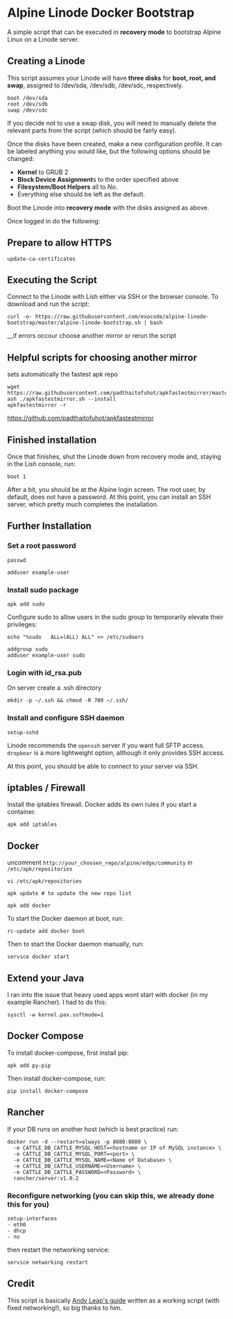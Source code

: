 # Alpine Linode Docker Bootstrap

A simple script that can be executed in __recovery mode__ to bootstrap Alpine Linux on a Linode server.

## Creating a Linode

This script assumes your Linode will have __three disks__ for __boot, root, and swap__, assigned to /dev/sda, /dev/sdb, /dev/sdc, respectively. 

    boot /dev/sda
    root /dev/sdb
    swap /dev/sdc

If you decide not to use a swap disk, you will need to manually delete the relevant parts from the script (which should be fairly easy).

Once the disks have been created, make a new configuration profile. It can be labeled anything you would like, but the following options should be changed: 

- **Kernel** to GRUB 2
- **Block Device Assignment**s to the order specified above
- **Filesystem/Boot Helpers** all to *No*. 
- Everything else should be left as the default. 

Boot the Linode into __recovery mode__ with the disks assigned as above.

Once logged in do the following:

## Prepare to allow HTTPS
    	
    update-ca-certificates

## Executing the Script

Connect to the Linode with Lish either via SSH or the browser console. To download and run the script:

    curl -o- https://raw.githubusercontent.com/exocode/alpine-linode-bootstrap/master/alpine-linode-bootstrap.sh | bash

__if errors occour choose another mirror or rerun the script


## Helpful scripts for choosing another mirror

sets automatically the fastest apk repo

    wget https://raw.githubusercontent.com/padthaitofuhot/apkfastestmirror/master/apkfastestmirror.sh
    ash ./apkfastestmirror.sh --install
    apkfastestmirror -r
    
https://github.com/padthaitofuhot/apkfastestmirror


## Finished installation

Once that finishes, shut the Linode down from recovery mode and, staying in the Lish console, run:
  
    boot 1

After a bit, you should be at the Alpine login screen. The root user, by default, does not have a password. At this point, you can install an SSH server, which pretty much completes the installation.

## Further Installation

### Set a root password
    
    passwd
    
    adduser example-user
    
### Install sudo package

    apk add sudo

Configure sudo to allow users in the sudo group to temporarily elevate their privileges:

    echo "%sudo   ALL=(ALL) ALL" >> /etc/sudoers

    addgroup sudo
    adduser example-user sudo
  
### Login with id_rsa.pub

On server create a .ssh directory

    mkdir -p ~/.ssh && chmod -R 700 ~/.ssh/
  
### Install and configure SSH daemon

    setup-sshd

Linode recommends the `openssh` server if you want full SFTP access. 
`dropbear` is a more lightweight option, although it only provides SSH access.

At this point, you should be able to connect to your server via SSH.


## iptables / Firewall

Install the iptables firewall. Docker adds its own rules if you start a container.

    apk add iptables

## Docker

uncomment `http://your_choosen_repo/alpine/edge/community` in `/etc/apk/repositories`

    vi /etc/apk/repositories 
    
    apk update # to update the new repo list
    
    apk add docker

To start the Docker daemon at boot, run:

    rc-update add docker boot
    
Then to start the Docker daemon manually, run:

    service docker start
    
## Extend your Java 

I ran into the issue that heavy used apps wont start with docker (in my example Rancher).
I had to do this:

    sysctl -w kernel.pax.softmode=1


## Docker Compose

To install docker-compose, first install pip:

    apk add py-pip
    
Then install docker-compose, run:

    pip install docker-compose

## Rancher

If your DB runs on another host (which is best practice) run:

    docker run -d --restart=always -p 8080:8080 \
      -e CATTLE_DB_CATTLE_MYSQL_HOST=<hostname or IP of MySQL instance> \
      -e CATTLE_DB_CATTLE_MYSQL_PORT=<port> \
      -e CATTLE_DB_CATTLE_MYSQL_NAME=<Name of Database> \
      -e CATTLE_DB_CATTLE_USERNAME=<Username> \
      -e CATTLE_DB_CATTLE_PASSWORD=<Password> \
      rancher/server:v1.0.2


### Reconfigure networking (you can skip this, we already done this for you)

    setup-interfaces
    - eth0
    - dhcp
    - no

then restart the networking service:
    
    service networking restart



## Credit

This script is basically [Andy Leap's guide](https://github.com/andyleap/docs/blob/master/docs/tools-reference/custom-kernels-distros/install-alpine-linux-on-your-linode.md) written as a working script (with fixed networking!), so big thanks to him.

